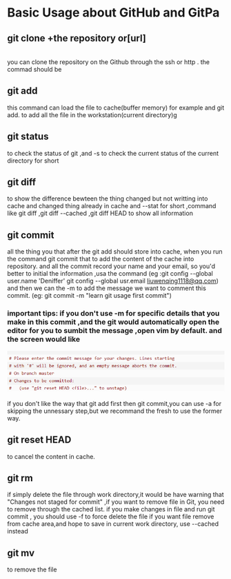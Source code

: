 # Basic Usage about GitHub and GitPa

## git clone +the repository or[url]
<br> you can clone the repository on the Github through the ssh or http . the commad should be <br>
## git add <file>
this command can load the file to cache(buffer memory)  for example
and git add.  to add all the file in the workstation(current directory)g

## git status 
to check the status of git ,and -s to check the current status of the current directory for short

## git diff 
to show the difference bewteen the thing changed but not writting into cache and changed thing already in cache 
and --stat for short ,command like git diff ,git diff --cached ,git diff HEAD to show all information 

## git commit 
all the thing you that after the git add should store into cache, when you run the command git commit that to add the content of the cache into repository.
and all the commit record your name and your email, so you'd better to initial the information ,usa the command 
(eg :git config --global user.name 'Deniffer'  git config --global  usr.email  liuwenqing1118@qq.com)
and then we can the -m to add the message we want to comment this commit.
(eg: git commit -m "learn git usage first commit")
### important tips: if you don't use -m for specific details that you make in this commit ,and the git would automatically  open the editor for you to sumbit the message ,open vim by default. and the screen would like
![](企业微信截图_15769327328763.png)
<br><br>
if you don't like the way that git add first then git commit,you can use -a for skipping the unnessary step,but we recommand the fresh to use the former way.

## git reset HEAD <file>
to cancel the content in cache.

## git rm <file>
if simply delete the file through work directory,it would be have warning that "Changes not staged for commit"
,if you want to remove file in Git, you need to remove through the cached list.
if you make changes in file and run git commit , you should use -f  to force delete the file 
if you want file remove from cache area,and hope to save in current work directory, use --cached instead

## git mv <file>
to remove the file 
